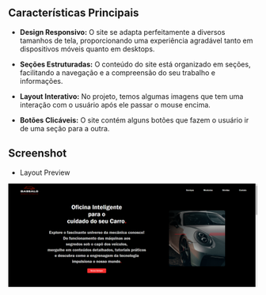 ## Características Principais


- **Design Responsivo:** O site se adapta perfeitamente a diversos tamanhos de tela, proporcionando uma experiência agradável tanto em dispositivos móveis quanto em desktops.

- **Seções Estruturadas:** O conteúdo do site está organizado em seções, facilitando a navegação e a compreensão do seu trabalho e informações.

- **Layout Interativo:** No projeto, temos algumas imagens que tem uma interação com o usuário após ele passar o mouse encima.

- **Botões Clicáveis:** O site contém alguns botões que fazem o usuário ir de uma seção para a outra.


## Screenshot


- Layout Preview
 <img src="/assets/oficina.png">
